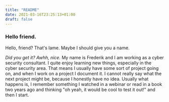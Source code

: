 ```yaml
---
title: "README"
date: 2021-03-16T23:25:13+01:00
draft: false
---
```


 ### Hello friend.

 Hello, friend? 
 That's lame. Maybe I should give you a name.

 *Did you get it? Awhh, nice.*
 My name is Frederik and I am working as a cyber security consultant. I quite enjoy learning new things, especially in the cyber security area.
 That means I usually have some sort of project going on, and when I work on a project I document it.
 I cannot really say what the next project might be, because I honestly have no idea. Usually what happens is, I remember something I watched in a webinar or read in a book two years ago and thinking "oh yeah, it would be cool to test it out!" and then I start.

